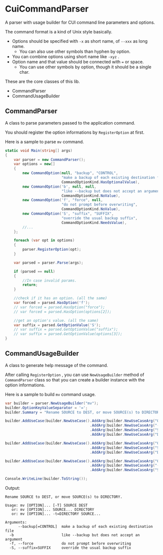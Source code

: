 # CuiCommandParser

A parser with usage builder for CUI command line parameters and options.

The command format is a kind of Unix style basically.

* Options should be specified with `-x` as short name, of `--xxx` as long name.
  * You can also use other symbols than hyphen by option.
* You can combine options using short name like `-xyz` .
* Option name and that value should be connected with `=` or space.
  * You can use other symbols by option, though it should be a single char.

These are the core classes of this lib.

* CommandParser
* CommandUsageBuilder

## CommandParser

A class to parse parameters passed to the application command.

You should register the option informations by `RegisterOption` at first.

Here is a sample to parse `mv` command.

```cs
static void Main(string[] args)
{
    var parser = new CommandParser();
    var options = new[]
    {
        new CommandOption(null, "backup", "CONTROL",
                          "make a backup of each existing destination file",
                          CommandOptionKind.HasOptionalValue),
        new CommandOption('b', null, null,
                          "like --backup but does not accept an argument",
                          CommandOptionKind.NoValue),
        new CommandOption('f', "force", null,
                          "do not prompt before overwriting",
                          CommandOptionKind.NoValue),
        new CommandOption('S', "suffix", "SUFFIX",
                          "override the usual backup suffix",
                          CommandOptionKind.NeedsValue),
        //...
    };

    foreach (var opt in options)
    {
        parser.RegisterOption(opt);
    }

    var parsed = parser.Parse(args);

    if (parsed == null)
    {
        //In case invalid params.
        return;
    }

    //check if it has an option. (all the same)
    var forced = parsed.HasOption('f');
    // var forced = parsed.HasOption("force");
    // var forced = parsed.HasOption(options[2]);

    //get an option's value. (all the same)
    var suffix = parsed.GetOptionValue('S');
    // var suffix = parsed.GetOptionValue("suffix");
    // var suffix = parsed.GetOptionValue(options[3]);
}
```

## CommandUsageBuilder

A class to generate help message of the command.

After calling `RegisterOption` , you can use `NewUsageBuilder` method of `CommandParser` class so that you can create a builder instance with the option informations.

Here is a sample to build `mv` command usage.

```cs
var builder = parser.NewUsageBuilder("mv");
builder.OptionKeyValueSeparator = '=';
builder.Summary = "Rename SOURCE to DEST, or move SOURCE(s) to DIRECTORY.";

builder.AddUseCase(builder.NewUseCase().AddArg(builder.NewUseCaseArg("OPTION").AsMultiple().AsOptional())
                                       .AddArg(builder.NewUseCaseArg("-T").AsOptional())
                                       .AddArg(builder.NewUseCaseArg("SOURCE"))
                                       .AddArg(builder.NewUseCaseArg("DEST")));

builder.AddUseCase(builder.NewUseCase().AddArg(builder.NewUseCaseArg("OPTION").AsMultiple().AsOptional())
                                       .AddArg(builder.NewUseCaseArg("SOURCE").AsMultiple())
                                       .AddArg(builder.NewUseCaseArg("DIRECTORY")));

builder.AddUseCase(builder.NewUseCase().AddArg(builder.NewUseCaseArg("OPTION").AsMultiple().AsOptional())
                                       .AddArg(builder.NewUseCaseArg("-t").Value("DIRECTORY"))
                                       .AddArg(builder.NewUseCaseArg("SOURCE").AsMultiple()));

Console.WriteLine(builder.ToString());
```

Output:

```
Rename SOURCE to DEST, or move SOURCE(s) to DIRECTORY.

Usage: mv [OPTION]... [-T] SOURCE DEST
   or: mv [OPTION]... SOURCE... DIRECTORY
   or: mv [OPTION]... -t=DIRECTORY SOURCE...

Arguments:
      --backup[=CONTROL]  make a backup of each existing destination file
  -b                      like --backup but does not accept an argument
  -f, --force             do not prompt before overwriting
  -S, --suffix=SUFFIX     override the usual backup suffix
```


